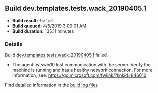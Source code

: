 ## Build dev.templates.tests.wack_20190405.1
- **Build result:** `failed`
- **Build queued:** 4/5/2019 3:00:01 AM
- **Build duration:** 135.11 minutes
### Details
Build [dev.templates.tests.wack_20190405.1](https://winappstudio.visualstudio.com/web/build.aspx?pcguid=a4ef43be-68ce-4195-a619-079b4d9834c2&builduri=vstfs%3a%2f%2f%2fBuild%2fBuild%2f27496) failed

+ The agent: wtswin10 lost communication with the server. Verify the machine is running and has a healthy network connection. For more information, see: https://go.microsoft.com/fwlink/?linkid=846610

Find detailed information in the [build log files](https://uwpctdiags.blob.core.windows.net/buildlogs/dev.templates.tests.wack_20190405.1_logs.zip)
